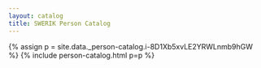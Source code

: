 ```yaml
---
layout: catalog
title: SWERIK Person Catalog
---
```

{% assign p = site.data._person-catalog.i-8D1Xb5xvLE2YRWLnmb9hGW %}
{% include person-catalog.html p=p %}

